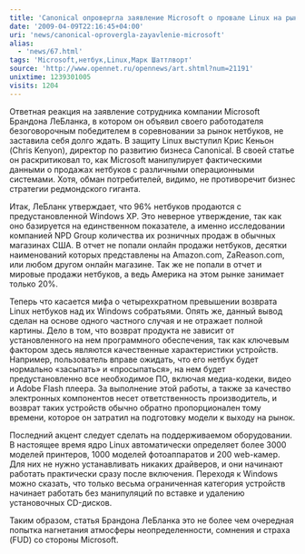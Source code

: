 ```yaml
---
title: 'Canonical опровергла заявление Microsoft о провале Linux на рынке нетбуков'
date: '2009-04-09T22:16:45+04:00'
uri: 'news/canonical-oprovergla-zayavlenie-microsoft'
alias: 
  - 'news/67.html'
tags: 'Microsoft,нетбук,Linux,Марк Шаттлворт'
source: 'http://www.opennet.ru/opennews/art.shtml?num=21191'
unixtime: 1239301005
visits: 1204
---
```

Ответная реакция на заявление сотрудника компании Microsoft Брандона ЛеБланка, в котором он объявил своего работодателя безоговорочным победителем в соревновании за рынок нетбуков, не заставила себя долго ждать. В защиту Linux выступил Крис Кеньон (Chris Kenyon), директор по развитию бизнеса Canonical. В своей статье он раскритиковал то, как Microsoft манипулирует фактическими данными о продажах нетбуков с различными операционными системами. Хотя, обман потребителей, видимо, не противоречит бизнес стратегии редмондского гиганта.

Итак, ЛеБланк утверждает, что 96% нетбуков продаются с предустановленной Windows XP. Это неверное утверждение, так как оно базируется на единственном показателе, а именно исследовании компанией NPD Group количества их розничных продаж в обычных магазинах США. В отчет не попали онлайн продажи нетбуков, десятки наименований которых представлены на Amazon.com, ZaReason.com, или любом другом онлайн магазине. Так же не попали в отчет и мировые продажи нетбуков, а ведь Америка на этом рынке занимает только 20%.

Теперь что касается мифа о четырехкратном превышении возврата Linux нетбуков над их Windows собратьями. Опять же, данный вывод сделан на основе одного частного случая и не отражает полной картины. Дело в том, что возврат продукта не зависит от установленного на нем программного обеспечения, так как ключевым фактором здесь являются качественные характеристики устройств. Например, пользователь вправе ожидать, что его нетбук будет нормально «засыпать» и «просыпаться», на нем будет предустановленно все необходимое ПО, включая медиа-кодеки, видео и Adobe Flash плеера. За выполнение этой работы, а также за качество электронных компонентов несет ответственность производитель, и возврат таких устройств обычно обратно пропорционален тому времени, которое он затратил на подготовку модели к выходу на рынок.

Последний акцент следует сделать на поддерживаемом оборудовании. В настоящее время ядро Linux автоматически определяет более 3000 моделей принтеров, 1000 моделей фотоаппаратов и 200 web-камер. Для них не нужно устанавливать никаких драйверов, и они начинают работать практически сразу после включения. Переходя к Windows можно сказать, что только весьма ограниченная категория устройств начинает работать без манипуляций по вставке и удалению установочных CD-дисков.

Таким образом, статья Брандона ЛеБланка это не более чем очередная попытка нагнетания атмосферы неопределенности, сомнения и страха (FUD) со стороны Microsoft.
